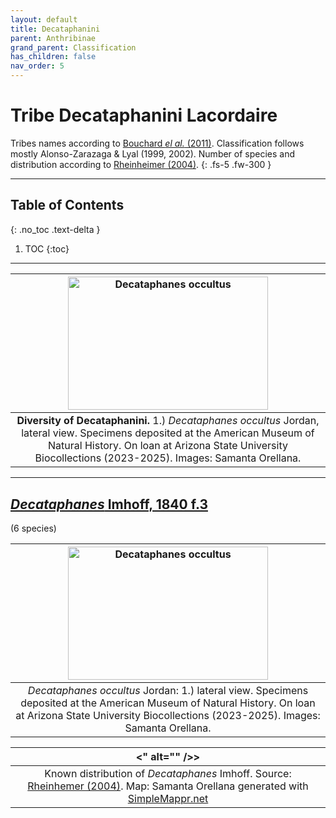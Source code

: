 ```yaml
---
layout: default
title: Decataphanini
parent: Anthribinae
grand_parent: Classification
has_children: false
nav_order: 5
---
```



# Tribe Decataphanini Lacordaire
Tribes names according to [Bouchard _el al._ (2011)](https://zookeys.pensoft.net/articles.php?id=4001). Classification follows mostly Alonso-Zarazaga & Lyal (1999, 2002). Number of species and distribution according to [Rheinheimer (2004)](https://www.zobodat.at/pdf/Mitt-Ent-Ver-Stuttgart_39_2004_0001-0244.pdf).
{: .fs-5 .fw-300 }

---

## Table of Contents
{: .no_toc .text-delta }

1. TOC
{:toc}

---

| [<img src="https://serv.biokic.asu.edu/imglib/ecdysis/Anthribidae/202303/AMNH_Decataphanes_ocultus_late_1678400916.jpg" alt="Decataphanes occultus" width="320" height="213.4">](https://serv.biokic.asu.edu/ecdysis/imagelib/imgdetails.php?imgid=303438) | 
|:--:| 
|**Diversity of Decataphanini.** 1.) *Decataphanes occultus* Jordan, lateral view. Specimens deposited at the American Museum of Natural History. On loan at Arizona State University Biocollections (2023-2025). Images: Samanta Orellana.|

---

## [_Decataphanes_ Imhoff, 1840 f.3](https://anthribidae.github.io/anthribidae/anthribinae/corrhecerini/nemotrichus/) 
(6 species)

| [<img src="https://serv.biokic.asu.edu/imglib/ecdysis/Anthribidae/202303/AMNH_Decataphanes_ocultus_late_1678400916.jpg" alt="Decataphanes occultus" width="320" height="213.4">](https://serv.biokic.asu.edu/ecdysis/imagelib/imgdetails.php?imgid=303438) | 
|:--:| 
|_Decataphanes occultus_ Jordan: 1.) lateral view. Specimens deposited at the American Museum of Natural History. On loan at Arizona State University Biocollections (2023-2025). Images: Samanta Orellana.|

|<<img src="https://www.simplemappr.net/map/20147" alt="" />" alt="" />>| 
|:--:| 
|Known distribution of _Decataphanes_ Imhoff. Source: [Rheinhemer (2004)](https://www.zobodat.at/pdf/Mitt-Ent-Ver-Stuttgart_39_2004_0001-0244.pdf). Map: Samanta Orellana generated with [SimpleMappr.net](https://www.simplemappr.net/) |

